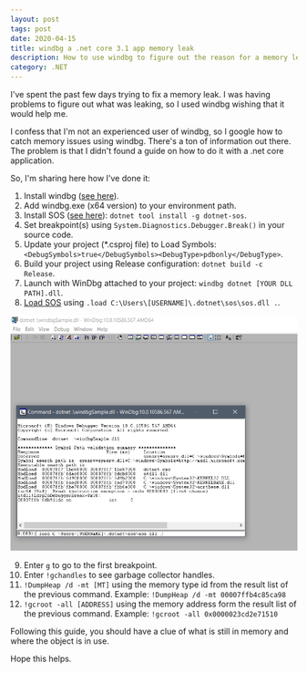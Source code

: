 ```yaml
---
layout: post
tags: post
date: 2020-04-15
title: windbg a .net core 3.1 app memory leak
description: How to use windbg to figure out the reason for a memory leaking in a .net core 3.1 application.
category: .NET
---
```


I've spent the past few days trying to fix a memory leak. I was having problems to figure out what was leaking, so I used windbg wishing that it would help me.

I confess that I'm not an experienced user of windbg, so I google how to catch memory issues using windbg. There's a ton of information out there. The problem is that I didn't found a guide on how to do it with a .net core application.

So, I'm sharing here how I've done it:

1.  Install windbg ([see here](https://docs.microsoft.com/en-us/windows-hardware/drivers/debugger/debugger-download-tools)).
2.  Add windbg.exe (x64 version) to your environment path.
3.  Install SOS ([see here](https://github.com/dotnet/diagnostics#installing-sos)): `dotnet tool install -g dotnet-sos`.
4.  Set breakpoint(s) using `System.Diagnostics.Debugger.Break()` in your source code.
5.  Update your project (\*.csproj file) to Load Symbols: `<DebugSymbols>true</DebugSymbols><DebugType>pdbonly</DebugType>`.
6.  Build your project using Release configuration: `dotnet build -c Release`.
7.  Launch with WinDbg attached to your project: `windbg dotnet [YOUR DLL PATH].dll`.
8.  [Load SOS](https://bret.codes/net-core-and-windbg/#loadsos) using `.load C:\Users\[USERNAME]\.dotnet\sos\sos.dll .`.

![windbg - load sos](/images/windbg-a-net-core-31-app-memory-leak-load-sos.png)

9.  Enter `g` to go to the first breakpoint.
10. Enter `!gchandles` to see garbage collector handles.
11. `!DumpHeap /d -mt [MT]` using the memory type id from the result list of the previous command. Example: `!DumpHeap /d -mt 00007ffb4c85ca98`
12. `!gcroot -all [ADDRESS]` using the memory address form the result list of the previous command. Example: `!gcroot -all 0x0000023cd2e71510`

Following this guide, you should have a clue of what is still in memory and where the object is in use.

Hope this helps.
